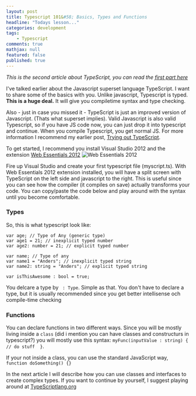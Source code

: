```yaml
---
layout: post
title: Typescript 101&#58; Basics, Types and Functions
headline: "Todays lesson..."
categories: development
tags: 
	- Typescript
comments: true
mathjax: null
featured: false
published: true
---
```

*This is the second article about TypeScript, you can read the [first part here](http://ideasof.andersaberg.com/idea/2/trying-out-typescript)*

I've talked earlier about the Javascript superset language TypeScript. I want to share some of the basics with you.
Unlike javascript, Typescript is typed. **This is a huge deal.** It will give you compiletime syntax and type checking. 

Also - just in case you missed it - TypeScript is just an improved version of Javascript. (Thats what superset implies). Valid Javascript is also valid Typescript, so if you have JS code now, you can just drop it into typescript and continue. When you compile Typescript, you get normal JS. For more information I recommend my earlier post, [Trying out TypeScript](http://ideasof.andersaberg.com/idea/2/trying-out-typescript).

To get started, I recommend you install Visual Studio 2012 and the extension [Web Essentials 2012](http://visualstudiogallery.msdn.microsoft.com/07d54d12-7133-4e15-becb-6f451ea3bea6)
![Web Essentials 2012](https://w6szka.dm1.livefilestore.com/y1pSU9Z0Cb-yAkh7FoEoh9Ddr-c0tuSx_omqMUbAm77qDAyNlslRwFPmAlGRAVV002E5ukItCAGtK3KjYbdkfYMBG0aHK1jY618/web-essentials-2012.png?psid=1)

Fire up Visual Studio and create your first typescript file (myscript.ts). With Web Essentials 2012 extension installed, you will have a split screen with TypeScript on the left side and javascript to the right. This is useful since you can see how the compiler (it compiles on save) actually transforms your code. You can copy/paste the code below and play around with the syntax until you become comfortable.

### Types ###
So, this is what typescript look like:

    var age; // Type of Any (generic type)
    var age1 = 21; // inexplicit typed number
    var age2: number = 21; // explicit typed number

    var name; // Type of any
    var name1 = "Anders"; // inexplicit typed string
    var name2: string = "Anders"; // explicit typed string

    var isThisAwesome : bool = true;

You delcare a type by ` : Type`. Simple as that. You don't have to declare a type, but it is usually recommended since you get better intellisense och compile-time checking

### Functions ###
You can declare functions in two different ways. Since you will be mostly living inside a `class` (did i mention you can have classes and constructurs in typescript?) you will mostly use this syntax: `myFunc(inputValue : string) {  // do stuff  }`.

If your not inside a class, you can use the standard JavaScript way, `function doSomething() {}`

In the next article I will describe how you can use classes and interfaces to create complex types. If you want to continue by yourself, I suggest playing around at [TypeScriptlang.org](http://www.typescriptlang.org/)
